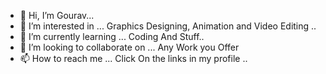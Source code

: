 - 👋 Hi, I’m Gourav...
- 👀 I’m interested in ... Graphics Designing, Animation and Video Editing ..
- 🌱 I’m currently learning ... Coding And Stuff..
- 💞️ I’m looking to collaborate on ... Any Work you Offer
- 📫 How to reach me ... Click On the links in my profile ..
<!---
Joyboycoffee/Gourav is a ✨ special ✨ repository because its `README.md` (this file) appears on your GitHub profile.
You can click the Preview link to take a look at your changes.
--->

